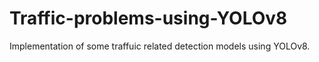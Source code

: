 # Traffic-problems-using-YOLOv8
Implementation of some traffuic related detection models using YOLOv8.
